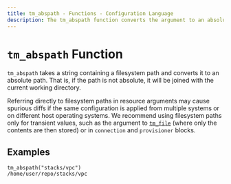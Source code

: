 ```yaml
---
title: tm_abspath - Functions - Configuration Language
description: The tm_abspath function converts the argument to an absolute filesystem path.
---
```


# `tm_abspath` Function

`tm_abspath` takes a string containing a filesystem path and converts it
to an absolute path. That is, if the path is not absolute, it will be joined
with the current working directory.

Referring directly to filesystem paths in resource arguments may cause
spurious diffs if the same configuration is applied from multiple systems or on
different host operating systems. We recommend using filesystem paths only
for transient values, such as the argument to [`tm_file`](./tm_file.md) (where
only the contents are then stored) or in `connection` and `provisioner` blocks.

## Examples

```
tm_abspath("stacks/vpc")
/home/user/repo/stacks/vpc
```
